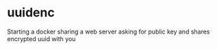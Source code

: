 # uuidenc
Starting a docker sharing a web server asking for public key and shares encrypted uuid with you
